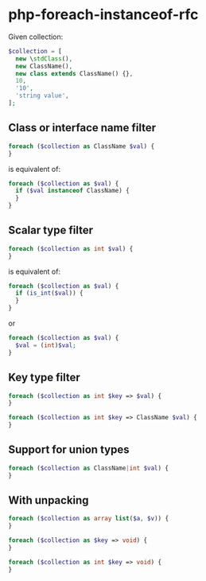 # php-foreach-instanceof-rfc

Given collection:

```php
$collection = [
  new \stdClass(),
  new ClassName(),
  new class extends ClassName() {},
  10,
  '10',
  'string value',
];
```

## Class or interface name filter

```php
foreach ($collection as ClassName $val) {
}
```

is equivalent of:

```php
foreach ($collection as $val) {
  if ($val instanceof ClassName) {
  }
}
```

## Scalar type filter

```php
foreach ($collection as int $val) {
}
```

is equivalent of:

```php
foreach ($collection as $val) {
  if (is_int($val)) {
  }
}
```

or

```php
foreach ($collection as $val) {
  $val = (int)$val;
}
```

## Key type filter

```php
foreach ($collection as int $key => $val) {
}
```

```php
foreach ($collection as int $key => ClassName $val) {
}
```

## Support for union types

```php
foreach ($collection as ClassName|int $val) {
}
```

## With unpacking

```php
foreach ($collection as array list($a, $v)) {
}
```

```php
foreach ($collection as $key => void) {
}
```

```php
foreach ($collection as int $key => void) {
}
```
